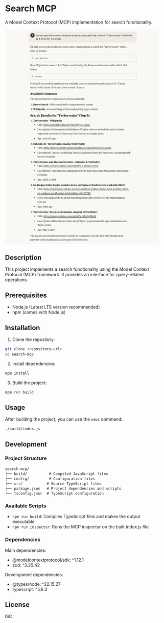 # Search MCP

A Model Context Protocol (MCP) implementation for search functionality.

<img src="screenshots/1.png" alt="Cerner" width="700">

## Description

This project implements a search functionality using the Model Context Protocol (MCP) framework. It provides an interface for query-related operations.

## Prerequisites

- Node.js (Latest LTS version recommended)
- npm (comes with Node.js)

## Installation

1. Clone the repository:
```bash
git clone <repository-url>
cd search-mcp
```

2. Install dependencies:
```bash
npm install
```

3. Build the project:
```bash
npm run build
```

## Usage

After building the project, you can use the `news` command:

```bash
./build/index.js
```

## Development

### Project Structure

```
search-mcp/
├── build/          # Compiled JavaScript files
├── config/         # Configuration files
├── src/           # Source TypeScript files
├── package.json   # Project dependencies and scripts
└── tsconfig.json  # TypeScript configuration
```

### Available Scripts

- `npm run build`: Compiles TypeScript files and makes the output executable
- `npm run inspector`: Runs the MCP inspector on the built index.js file

### Dependencies

Main dependencies:
- @modelcontextprotocol/sdk: ^1.12.1
- zod: ^3.25.42

Development dependencies:
- @types/node: ^22.15.27
- typescript: ^5.8.3

## License

ISC